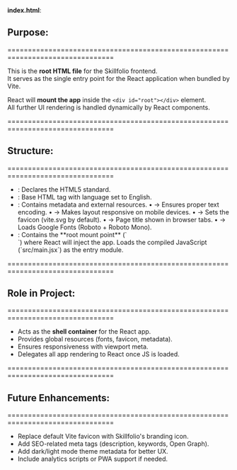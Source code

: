 **index.html**:

  ## Purpose:
  ================================================================================

  This is the **root HTML file** for the Skillfolio frontend.  
  It serves as the single entry point for the React application when bundled by Vite.  

  React will **mount the app** inside the `<div id="root"></div>` element.  
  All further UI rendering is handled dynamically by React components.

  ================================================================================

  ## Structure:
  ================================================================================

  - <!doctype html>: Declares the HTML5 standard.  
  - <html lang="en">: Base HTML tag with language set to English.  
  - <head>: Contains metadata and external resources.  
      • <meta charset="UTF-8"> → Ensures proper text encoding.  
      • <meta name="viewport" ...> → Makes layout responsive on mobile devices.  
      • <link rel="icon" ...> → Sets the favicon (vite.svg by default).  
      • <title>Skillfolio</title> → Page title shown in browser tabs.  
      • <link href="https://fonts.googleapis.com/..."> → Loads Google Fonts (Roboto + Roboto Mono).  

  - <body>: Contains the **root mount point** (`<div id="root"></div>`)  
    where React will inject the app.  
    Loads the compiled JavaScript (`src/main.jsx`) as the entry module.  

  ================================================================================

  ## Role in Project:
  ================================================================================

  - Acts as the **shell container** for the React app.  
  - Provides global resources (fonts, favicon, metadata).  
  - Ensures responsiveness with viewport meta.  
  - Delegates all app rendering to React once JS is loaded.  

  ================================================================================

  ## Future Enhancements:
  ================================================================================

  - Replace default Vite favicon with Skillfolio's branding icon.  
  - Add SEO-related meta tags (description, keywords, Open Graph).  
  - Add dark/light mode theme metadata for better UX.  
  - Include analytics scripts or PWA support if needed.  